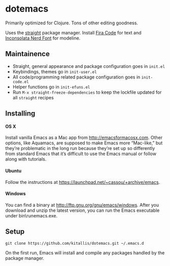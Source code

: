 # dotemacs

Primarily optimized for Clojure. Tons of other editing goodness.

Uses the [straight](https://github.com/raxod502/straight.el) package manager. Install [Fira Code](https://github.com/tonsky/FiraCode) for text and [Inconsolata Nerd Font](https://github.com/ryanoasis/nerd-fonts/blob/master/patched-fonts/Inconsolata/complete/Inconsolata%20Nerd%20Font%20Complete.otf) for modeline.

## Maintainence

* Straight, general appearance and package configuration goes in `init.el`
* Keybindings, themes go in `init-user.el`
* All code/programming related package configuration goes in `init-code.el`
* Helper functions go in `init-efuns.el`
* Run `M-x straight-freeze-dependencies` to keep the lockfile updated for all `straight` recipes


## Installing

#### OS X

Install vanilla Emacs as a Mac app from http://emacsformacosx.com. Other options, like Aquamacs, are supposed to make Emacs more “Mac-like,” but they’re problematic in the long run because they’re set up so differently from standard Emacs that it’s difficult to use the Emacs manual or follow along with tutorials.

#### Ubuntu
Follow the instructions at https://launchpad.net/~cassou/+archive/emacs.

#### Windows
You can find a binary at http://ftp.gnu.org/gnu/emacs/windows. After you download and unzip the latest version, you can run the Emacs executable under bin\runemacs.exe.

## Setup
```
git clone https://github.com/kitallis/dotemacs.git ~/.emacs.d
```

On the first run, Emacs will install and compile any packages handled by the package manager.
